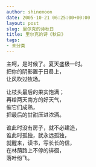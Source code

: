 ```yaml
---
author: shinemoon
date: 2005-10-21 06:25:00+00:00
layout: post
slug: 里尔克的诗秋日
title: 里尔克的诗《秋日》
tags:
- 未分类
---
```


主呵，是时候了。夏天盛极一时。  
把你的阴影置于日晷上，  
让风吹过牧场。  
  
让枝头最后的果实饱满；  
再给两天南方的好天气，  
催它们成熟，  
把最后的甘甜压进浓酒。  
  
谁此时没有房子，就不必建造，  
谁此时孤独，就永远孤独，  
就醒来，读书，写长长的信，  
在林荫路上不停的徘徊，  
落叶纷飞。  

